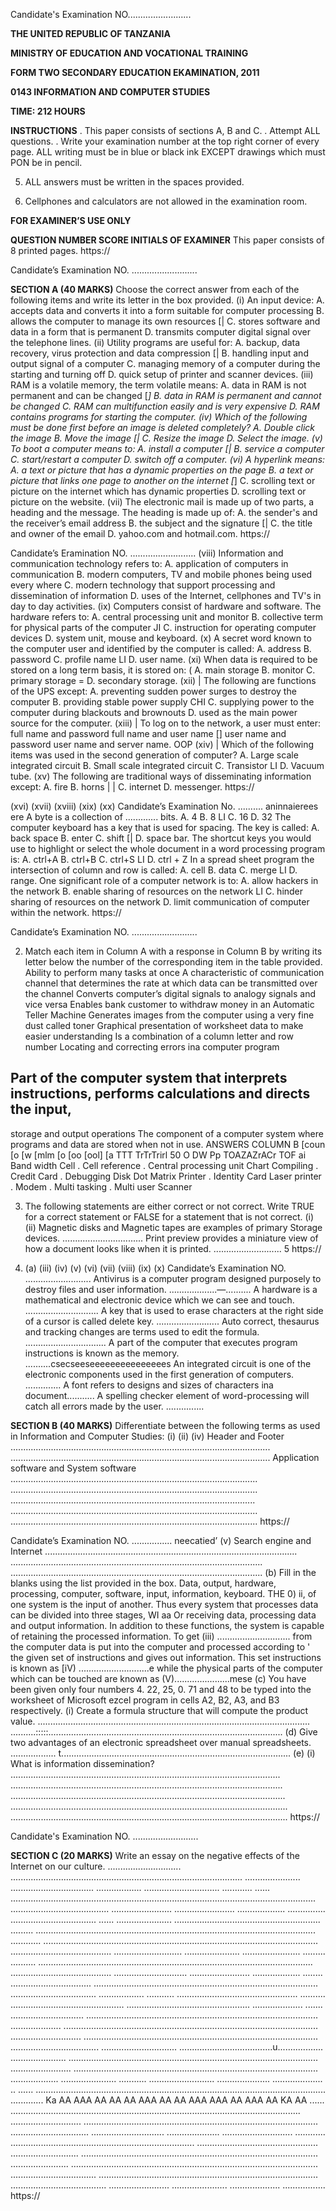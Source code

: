 Candidate's Examination NO.........................

**THE UNITED REPUBLIC OF TANZANIA**

**MINISTRY OF EDUCATION AND VOCATIONAL TRAINING**

**FORM TWO SECONDARY EDUCATION EKAMINATION, 2011**

**0143 INFORMATION AND COMPUTER STUDIES**

**TIME: 212 HOURS**

**INSTRUCTIONS**
. This paper consists of sections A, B and C.
. Attempt ALL questions.
. Write your examination number at the top right corner of every page.
ALL writing must be in blue or black ink EXCEPT drawings which must
PON
be in pencil.

5. ALL answers must be written in the spaces provided.

6. Cellphones and calculators are not allowed in the examination room.

**FOR EXAMINER’S USE ONLY**

**QUESTION NUMBER SCORE INITIALS OF EXAMINER**
This paper consists of 8 printed pages.
https://

Candidate’s Examination NO. ..........................

**SECTION A (40 MARKS)**
Choose the correct answer from each of the following items and write its letter in the box provided.
(i) An input device:
A. accepts data and converts it into a form suitable for computer processing
B. allows the computer to manage its own resources [|
C. stores software and data in a form that is permanent
D. transmits computer digital signal over the telephone lines.
(ii) Utility programs are useful for:
A. backup, data recovery, virus protection and data compression [|
B. handling input and output signal of a computer
C. managing memory of a computer during the starting and turning off
D. quick setup of printer and scanner devices.
(iii) RAM is a volatile memory, the term volatile means:
A. data in RAM is not permanent and can be changed [_]
B. data in RAM is permanent and cannot be changed
C. RAM can multifunction easily and is very expensive
D. RAM contains programs for starting the computer.
(iv) Which of the following must be done first before an image is deleted completely?
A. Double click the image
B. Move the image [|
C. Resize the image
D. Select the image.
(v) To boot a computer means to:
A. install a computer [|
B. service a computer
C. start/restart a computer
D. switch off a computer.
(vi) A hyperlink means:
A. a text or picture that has a dynamic properties on the page
B. a text or picture that links one page to another on the internet [_]
C. scrolling text or picture on the internet which has dynamic properties
D. scrolling text or picture on the website.
(vii) The electronic mail is made up of two parts, a heading and the message.
The heading is made up of:
A. the sender's and the receiver’s email address
B. the subject and the signature [|
C. the title and owner of the email
D. yahoo.com and hotmail.com.
https://

Candidate’s Eramination NO. ..........................
(viii) Information and communication technology refers to:
A. application of computers in communication
B. modern computers, TV and mobile phones being used every where
C. modern technology that support processing and dissemination of information
D. uses of the Internet, cellphones and TV's in day to day activities.
(ix) Computers consist of hardware and software. The hardware refers to:
A. central processing unit and monitor
B. collective term for physical parts of the computer JI
C. instruction for operating computer devices
D. system unit, mouse and keyboard.
(x) A secret word known to the computer user and identified by the computer is called:
A. address
B. password
C. profile name LI
D. user name.
(xi) When data is required to be stored on a long term basis, it is stored on:
( A. main storage
B. monitor
C. primary storage =
D. secondary storage.
(xii) | The following are functions of the UPS except:
A. preventing sudden power surges to destroy the computer
B. providing stable power supply CHI
C. supplying power to the computer during blackouts and brownouts
D. used as the main power source for the computer.
(xiii) | To log on to the network, a user must enter:
full name and password full name and user name []
user name and password user name and server name.
OOP
(xiv) | Which of the following items was used in the second generation of computer?
A. Large scale integrated circuit
B. Small scale integrated circuit
C. Transistor LI
D. Vacuum tube.
(xv) The following are traditional ways of disseminating information except:
A. fire
B. horns | |
C. internet
D. messenger.
https://

(xvi)
(xvii)
(xviii)
(xix)
(xx)
Candidate’s Examination No. .......... aninnaierees ere
   A byte is a collection of ............. bits.
A. 4
B. 8 LI
C. 16
D. 32
The computer keyboard has a key that is used for spacing. The key is called:
A. back space
B. enter
C. shift [|
D. space bar.
The shortcut keys you would use to highlight or select the whole document in a word processing program is:
A. ctrl+A
B. ctrl+B
C. ctrl+S LI
D. ctrl + Z
In a spread sheet program the intersection of column and row is called:
A. cell
B. data
C. merge LI
D. range.
One significant role of a computer network is to:
A. allow hackers in the network
B. enable sharing of resources on the network LI
C. hinder sharing of resources on the network
D. limit communication of computer within the network.
https://

Candidate’s Examination NO. ..........................

2. Match each item in Column A with a response in Column B by writing its letter below the number of the corresponding item in the table provided.
Ability to perform many tasks at once
   A characteristic of communication channel that determines the rate at which data can be transmitted over the channel
Converts computer’s digital signals to analogy signals and vice versa
Enables bank customer to withdraw money in an Automatic Teller Machine
Generates images from the computer using a very fine dust called toner
Graphical presentation of worksheet data to make easier understanding
Is a combination of a column letter and row number
Locating and correcting errors ina computer program

## Part of the computer system that interprets instructions, performs calculations and directs the input,
storage and output operations
The component of a computer system where programs and data are stored when not in use.
ANSWERS
COLUMN B
[coun [o [w [mlm [o [oo [ool] [a
TTT TrTrTrirl
50 O DW Pp
TOAZAZrACr TOF ai
Band width
Cell
. Cell reference
. Central processing unit
Chart
Compiling
. Credit Card
. Debugging
Disk
Dot Matrix Printer
. Identity Card
Laser printer
. Modem
. Multi tasking
. Multi user
Scanner

3. The following statements are either correct or not correct. Write TRUE for a correct statement or FALSE for a statement that is not correct.
(i)
(ii)
Magnetic disks and Magnetic tapes are examples of primary
Storage devices. ................................
Print preview provides a miniature view of how a document looks like when it is printed. ...........................
5
https://

4. (a)
(iii)
(iv)
(v)
(vi)
(vii)
(viii)
(ix)
(x)
Candidate’s Examination NO. ..........................
Antivirus is a computer program designed purposely to destroy files and user information. ...................—..........
   A hardware is a mathematical and electronic device which we can see and touch. .............................
   A key that is used to erase characters at the right side of a cursor is called delete key. .........................
Auto correct, thesaurus and tracking changes are terms used to edit the formula. ................................
   A part of the computer that executes program instructions is known as the memory. ..........csecseeseeeeeeeeeeeeeees
An integrated circuit is one of the electronic components used in the first generation of computers. ..............
   A font refers to designs and sizes of characters ina document...........
   A spelling checker element of word-processing will catch all errors made by the user. ...............

**SECTION B (40 MARKS)**
Differentiate between the following terms as used in Information and
Computer Studies:
(i)
(ii)
(iv)
Header and Footer
.......................................................................................................
.......................................................................................................
Application software and System software
..................................................................................................
..................................................................................................
.................................................................................................
..................................................................................................
..................................................................................................
https://

Candidate’s Examination NO. ................ neecatied’
(v) Search engine and Internet
....................................................................................................
....................................................................................................
....................................................................................................
(b) Fill in the blanks using the list provided in the box.
Data, output, hardware, processing, computer, software,
input, information, keyboard.
THE 0) ii, of one system is the input of another. Thus every system that processes data can be divided into three stages,
WI aa Or receiving data, processing data and output information. In addition to these functions, the system is capable of retaining the processed information. To get (iii) ............................. from the computer data is put into the computer and processed according to
' the given set of instructions and gives out information. This set instructions is known as [iV) ............................e while the physical parts of the computer which can be touched are known as (V)......................mese
(c) You have been given only four numbers 4. 22, 25, 0. 71 and 48 to be typed into the worksheet of Microsoft ezcel program in cells A2, B2, A3,
and B3 respectively.
(i) Create a formula structure that will compute the product value.
............................................................................................................
..........:::::.............................................................................................
(d) Give two advantages of an electronic spreadsheet over manual spreadsheets.
.................. t...........................................................................................
(e) (i) What is information dissemination?
...........................................................................................................
............................................................................................................
.............................................................................................................
..............................................................................................................
..............................................................................................................
https://

Candidate's Examination NO. ..........................

**SECTION C (20 MARKS)**
Write an essay on the negative effects of the Internet on our culture.
............................. ............................................................................................
...................... ................................. .................. .............................. ............ ......
.........................................................................................................................
....................................... ........................ ........................ ................... ...............
.................................. ...... ...................... ..........................................................
......... ...............................................................................................................
............ .............................................................................................................
........................................ ........................... ...................... ....................... .........
.......... .............................................................................................................
........................................ ............................. ........................ ................... ........
................................ .........................................................................................
.................................. .................. ........... ................................................ ..........
............................................. ................................................. .................... .......
............................. ............................................................................................
.................... .....................................................................................................
............................ .............................................................................................
................................... .............................. .....................................u..................
...................... ...................................................................................................
........................ .................................................................................................
................... ...................... ........... .......................... ..................... .................... ..
...... ...................................................................................................................
............. Ka AA AAA AA AA AA AAA AA AA AAA AAA AA AAA AA KA AA
...... ...................................................................................................................
............................ .............................................................................................
............................... ............................. ..................... ............................ ............
......................................................................... ................................................
........................... ..............................................................................................
....................... ..................................................................................................
.................................. .......................................................................................
...................................... ........................ ...................... .................... .................
https://